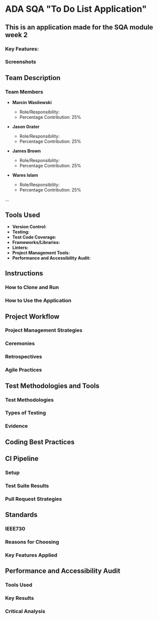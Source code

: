 # ADA SQA "To Do List Application"
## This is an application made for the SQA module week 2

### Key Features:

<To Be Filled In>

### Screenshots

<To Be Filled In>

## Team Description

<To Be Filled In>

### Team Members

- **Marcin Wasilewski**
  - Role/Responsibility: <To Be Filled In>
  - Percentage Contribution: 25%

- **Jason Grater**
  - Role/Responsibility: <To Be Filled In>
  - Percentage Contribution: 25%

- **James Brown**
  - Role/Responsibility: <To Be Filled In>
  - Percentage Contribution: 25%
 
- **Wares Islam**
  - Role/Responsibility: <To Be Filled In>
  - Percentage Contribution: 25%

...

## Tools Used

<To Be Filled In>

- **Version Control:** <To Be Filled In>
- **Testing:** <To Be Filled In>
- **Test Code Coverage:** <To Be Filled In>
- **Frameworks/Libraries:** <To Be Filled In>
- **Linters:** <To Be Filled In>
- **Project Management Tools:** <To Be Filled In>
- **Performance and Accessibility Audit:** <To Be Filled In>

## Instructions

<To Be Filled In>

### How to Clone and Run

<To Be Filled In>

### How to Use the Application

<To Be Filled In>

## Project Workflow

<To Be Filled In>

### Project Management Strategies

<To Be Filled In>

### Ceremonies

<To Be Filled In>

### Retrospectives

<To Be Filled In>

### Agile Practices

<To Be Filled In>

## Test Methodologies and Tools

<To Be Filled In>

### Test Methodologies

<To Be Filled In>

### Types of Testing

<To Be Filled In>

### Evidence

<To Be Filled In>

## Coding Best Practices

<To Be Filled In>

## CI Pipeline

<To Be Filled In>

### Setup

<To Be Filled In>

### Test Suite Results

<To Be Filled In>

### Pull Request Strategies

<To Be Filled In>

## Standards

### IEEE730

<To Be Filled In>

### Reasons for Choosing

<To Be Filled In>

### Key Features Applied

<To Be Filled In>

## Performance and Accessibility Audit

<To Be Filled In>

### Tools Used

<To Be Filled In>

### Key Results

<To Be Filled In>

### Critical Analysis

<To Be Filled In>
